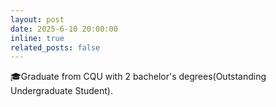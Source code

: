 ```yaml
---
layout: post
date: 2025-6-10 20:00:00
inline: true
related_posts: false
---
```


🎓Graduate from CQU with 2 bachelor's degrees(Outstanding Undergraduate Student).

